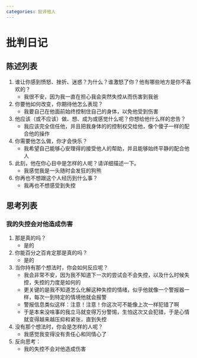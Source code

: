 ```yaml
---
categories: 批评他人
---
```


# 批判日记

## 陈述列表

1. 谁让你感到愤怒、挫折、迷惑？为什么？谁激怒了你？他有哪些地方是你不喜欢的？
    - 我很不安，因为我一直在担心我会突然失控从而伤害到我爸
2. 你要他如何改变，你期待他怎么表现？
    - 我要自己在他面前始终控制住自己的身体，以免他受到伤害
3. 他应该（或不应该）做、想、成为或感觉什么呢？你想给他什么样的忠告？
    - 我应该完全信任他，并且把我身体的的控制权交给他，像个傻子一样的配合他的操作
4. 你需要他怎么做，你才会快乐？
    - 我希望自己能够心安理得的接受他人的帮助，并且能够始终平静的配合他人
5. 此刻，他在你心目中是怎样的人呢？请详细描述一下。
    - 我感觉我是一头随时会发狂的狗熊
6. 你再也不想跟这个人经历到什么事？
    - 我再也不想感受到失控

## 思考列表

### 我的失控会对他造成伤害

1. 那是真的吗？
    - 是的
2. 你能百分之百肯定那是真的吗？
    - 是的
3. 当你持有那个想法时，你会如何反应呢？
    - 我会非常不安，因为我不知道下一次的尝试会不会失控，以及什么时候失控，失控的力度是如何的
    - 更关键的是我不知道怎么化解这种失控的情绪，似乎他就像一个警报器一样，每次一到特定的情境他就会报警
    - 警报信息类似这样：注意！注意！你这次可不能像上次一样犯错了啊
    - 于是本来没啥事的我立马就变得万分警惕，生怕这次又会犯错，于是心情就变得越来越压抑和紧张，直到失控
4. 没有那个想法时，你会是怎样的人呢？
    - 我感觉我变得没有责任心和同情心了
5. 反向思考：
    - 我的失控不会对他造成伤害
